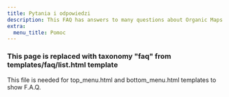 ```yaml
---
title: Pytania i odpowiedzi
description: This FAQ has answers to many questions about Organic Maps app, our contributors, and our project {translate me}
extra:
  menu_title: Pomoc
---
```


### This page is replaced with taxonomy "faq" from templates/faq/list.html template

This file is needed for top_menu.html and bottom_menu.html templates to show F.A.Q.
